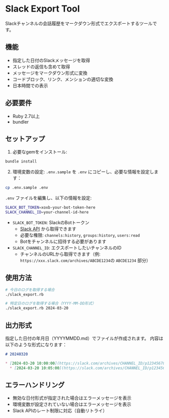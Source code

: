 # Slack Export Tool

Slackチャンネルの会話履歴をマークダウン形式でエクスポートするツールです。

## 機能

- 指定した日付のSlackメッセージを取得
- スレッドの返信も含めて取得
- メッセージをマークダウン形式に変換
- コードブロック、リンク、メンションの適切な変換
- 日本時間での表示

## 必要要件

- Ruby 2.7以上
- bundler

## セットアップ

1. 必要なgemをインストール:
```bash
bundle install
```

2. 環境変数の設定:
`.env.sample` を `.env` にコピーし、必要な情報を設定します：

```bash
cp .env.sample .env
```

`.env` ファイルを編集し、以下の情報を設定:
```bash
SLACK_BOT_TOKEN=xoxb-your-bot-token-here
SLACK_CHANNEL_ID=your-channel-id-here
```

- `SLACK_BOT_TOKEN`: SlackのBotトークン
  - [Slack API](https://api.slack.com/apps) から取得できます
  - 必要な権限: `channels:history`, `groups:history`, `users:read`
  - Botをチャンネルに招待する必要があります
- `SLACK_CHANNEL_ID`: エクスポートしたいチャンネルのID
  - チャンネルのURLから取得できます（例: `https://xxx.slack.com/archives/ABCDE1234`の `ABCDE1234` 部分）

## 使用方法

```bash
# 今日のログを取得する場合
./slack_export.rb

# 特定日のログを取得する場合（YYYY-MM-DD形式）
./slack_export.rb 2024-03-20
```

## 出力形式

指定した日付の年月日（YYYYMMDD.md）でファイルが作成されます。
内容は以下のような形式になります：

```markdown
# 20240320

* [2024-03-20 10:00:00](https://slack.com/archives/CHANNEL_ID/p1234567890) @ユーザー名 : メッセージ本文
  * [2024-03-20 10:05:00](https://slack.com/archives/CHANNEL_ID/p1234567891) @ユーザー名 : スレッド返信
```

## エラーハンドリング

- 無効な日付形式が指定された場合はエラーメッセージを表示
- 環境変数が設定されていない場合はエラーメッセージを表示
- Slack APIのレート制限に対応（自動リトライ） 